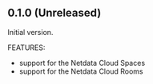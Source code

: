 ## 0.1.0 (Unreleased)

Initial version.

FEATURES:

- support for the Netdata Cloud Spaces
- support for the Netdata Cloud Rooms

